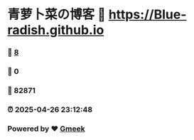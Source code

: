 # 青萝卜菜の博客 :link: https://Blue-radish.github.io 
### :page_facing_up: [8](https://Blue-radish.github.io/tag.html) 
### :speech_balloon: 0 
### :hibiscus: 82871 
### :alarm_clock: 2025-04-26 23:12:48 
### Powered by :heart: [Gmeek](https://github.com/Meekdai/Gmeek)
